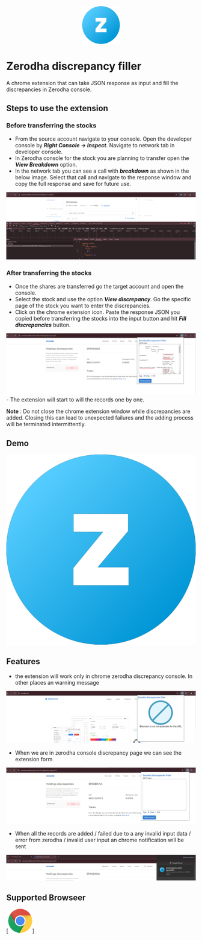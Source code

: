 <div align="center">
    <img src="/src/icons/fav_icon.png" height="100px">
</div>

# Zerodha discrepancy filler

A chrome extension that can take JSON response as input and fill the discrepancies in Zerodha console.


## Steps to use the extension

### Before transferring the stocks

- From the source account navigate to your console. Open the developer console by ***Right Console -> Inspect***. Navigate to network tab in developer console.
- In Zerodha console for the stock you are planning to transfer open the ***View Breakdown*** option. 
- In the network tab you can see a call with ***breakdown*** as shown in the below image. Select that call and navigate to the response window and copy the full response and save for future use.
<img src="images/json-response.png"/>

### After transferring the stocks

- Once the shares are transferred go the target account and open the console.
- Select the stock and use the option ***View discrepancy***. Go the specific page of the stock you want to enter the discrepancies.
- Click on the chrome extension icon. Paste the response JSON you copied before transferring the stocks into the input button and hit ***Fill discrepancies*** button.
<img src="images/form-valid-input.png"/>
- The extension will start to will the records one by one.

**Note** : Do not close the chrome extension window while discrepancies are added. Closing this can lead to unexpected failures and the adding process will be terminated intermittently.


## Demo

[![Watch the video](/src/icons/fav_icon.png)](https://raw.githubusercontent.com/GauthamArunachalam/repository/main/demo.mkv)


## Features

- the extension will work only in chrome zerodha discrepancy console. In other places an warning message
<img src="images/not-applicable.png"/>

- When we are in zerodha console discrepancy page we can see the extension form
<img src="images/valid-form.png"/>

- When all the records are added / failed due to a any invalid input data / error from zerodha / invalid user input an chrome notification will be sent
<img src="images/notification.png"/>


## Supported Browseer

[![Chrome](images/chrome.png "Chrome")]